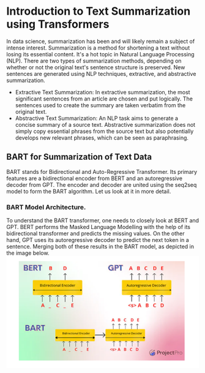 # Introduction to Text Summarization using Transformers
In data science, summarization has been and will likely remain a subject of intense interest.
Summarization is a method for shortening a text without losing its essential content.
It's a hot topic in Natural Language Processing (NLP). There are two types of summarization methods, depending on whether or not the original text's sentence structure is preserved. New sentences are generated using NLP techniques, extractive, and abstractive summarization. 
- Extractive Text Summarization: In extractive summarization, the most significant sentences from an article are chosen and put logically.
The sentences used to create the summary are taken verbatim from the original text. 
- Abstractive Text Summarization: An NLP task aims to generate a concise summary of a source text. Abstractive summarization does not simply copy essential phrases from the source text but also potentially develops new relevant phrases, which can be seen as paraphrasing.
## BART for Summarization of Text Data
BART stands for Bidirectional and Auto-Regressive Transformer. Its primary features are a bidirectional encoder from BERT and an autoregressive decoder from GPT. The encoder and decoder are united using the seq2seq model to form the BART algorithm. Let us look at it in more detail.
### BART Model Architecture.
To understand the BART transformer, one needs to closely look at BERT and GPT. BERT performs the Masked Language Modelling with the help of its bidirectional transformer and predicts the missing values. On the other hand, GPT uses its autoregressive decoder to predict the next token in a sentence. Merging both of these results in the BART model, as depicted in the image below.
![image](https://github.com/adrienpayong/images/blob/main/images1.png)
